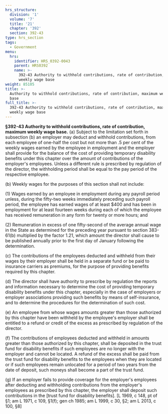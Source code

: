 ```yaml
---
hrs_structure:
  division: '1'
  volume: '7'
  title: '21'
  chapter: '392'
  section: 392-43
type: hrs_section
tags:
  - Government
menu:
  hrs:
    identifier: HRS_0392-0043
    parent: HRS0392
    name: >-
      392-43 Authority to withhold contributions, rate of contribution, maximum
      weekly wage base
weight: 85105
title: >-
  Authority to withhold contributions, rate of contribution, maximum weekly wage
  base
full_title: >-
  392-43 Authority to withhold contributions, rate of contribution, maximum
  weekly wage base
---
```

**§392-43 Authority to withhold contributions, rate of contribution, maximum weekly wage base.** (a) Subject to the limitation set forth in subsection (b) an employer may deduct and withhold contributions, from each employee of one-half the cost but not more than .5 per cent of the weekly wages earned by the employee in employment and the employer shall provide for the balance of the cost of providing temporary disability benefits under this chapter over the amount of contributions of the employer's employees. Unless a different rule is prescribed by regulation of the director, the withholding period shall be equal to the pay period of the respective employee.

(b) Weekly wages for the purposes of this section shall not include:

(1) Wages earned by an employee in employment during any payroll period unless, during the fifty-two weeks immediately preceding such payroll period, the employee has earned wages of at least $400 and has been in employment for at least fourteen weeks during each of which the employee has received remuneration in any form for twenty or more hours; and

(2) Remuneration in excess of one fifty-second of the average annual wage in the State as determined for the preceding year pursuant to section 383-61(b) multiplied by the factor 1.21, which amount the director shall cause to be published annually prior to the first day of January following the determination.

(c) The contributions of the employees deducted and withheld from their wages by their employer shall be held in a separate fund or be paid to insurance carriers as premiums, for the purpose of providing benefits required by this chapter.

(d) The director shall have authority to prescribe by regulation the reports and information necessary to determine the cost of providing temporary disability benefits under this chapter, especially in the case of employers or employer associations providing such benefits by means of self-insurance, and to determine the procedures for the determination of such cost.

(e) An employee from whose wages amounts greater than those authorized by this chapter have been withheld by the employee's employer shall be entitled to a refund or credit of the excess as prescribed by regulation of the director.

(f) The contributions of employees deducted and withheld in amounts greater than those authorized by this chapter, shall be deposited in the trust fund for disability benefits if such employees are no longer with the employer and cannot be located. A refund of the excess shall be paid from the trust fund for disability benefits to the employees when they are located or if such employees remain unlocated for a period of two years from the date of deposit, such moneys shall become a part of the trust fund.

(g) If an employer fails to provide coverage for the employer's employees after deducting and withholding contributions from the employer's employees as prescribed by this chapter, the employer shall deposit such contributions in the [trust fund for disability benefits]. [L 1969, c 148, pt of §1; am L 1971, c 109, §1(f); gen ch 1985; am L 1999, c 30, §2; am L 2013, c 100, §8]